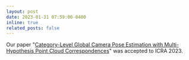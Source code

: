 ```yaml
---
layout: post
date: 2023-01-31 07:59:00-0400
inline: true
related_posts: false
---
```


Our paper "[Category-Level Global Camera Pose Estimation with Multi-Hypothesis Point Cloud Correspondences](https://arxiv.org/abs/2209.14419)" was accepted to ICRA 2023.
